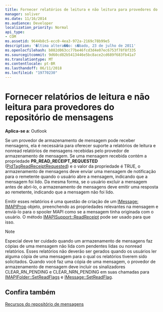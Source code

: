 ```yaml
---
title: Fornecer relatórios de leitura e não leitura para provedores do repositório de mensagens
manager: soliver
ms.date: 11/16/2014
ms.audience: Developer
localization_priority: Normal
api_type:
- COM
ms.assetid: 9644b8c5-ecc0-4ea3-972a-2169c78b99e5
description: '�ltima altera��o: s�bado, 23 de julho de 2011'
ms.openlocfilehash: b082d063cc77be46fcd3d4e07ec6753f78f8f335
ms.sourcegitcommit: 9d60cd82b5413446e5bc8ace2cd689f683fb41a7
ms.translationtype: MT
ms.contentlocale: pt-BR
ms.lasthandoff: 06/11/2018
ms.locfileid: "19770230"
---
```

# <a name="providing-read-and-nonread-reports-for-message-store-providers"></a>Fornecer relatórios de leitura e não leitura para provedores do repositório de mensagens

  
  
**Aplica-se a**: Outlook 
  
Se um provedor de armazenamento de mensagem pode receber mensagens, ela é necessária para oferecer suporte a relatórios de leitura e nonread relatórios de mensagens recebidas pelo provedor de armazenamento de mensagem. Se uma mensagem recebida contém a propriedade **PR_READ_RECEIPT_REQUESTED** ([PidTagReadReceiptRequested](pidtagreadreceiptrequested-canonical-property.md)) e o valor da propriedade é TRUE, o armazenamento de mensagens deve enviar uma mensagem de notificação para o remetente quando o usuário abre a mensagem, indicando que a mensagem foi lido. Da mesma forma, se o usuário excluir a mensagem antes de abri-lo, o armazenamento de mensagens deve emitir uma resposta ao remetente, indicando que a mensagem não foi lido.
  
Emitir esses relatórios é uma questão de criação de um [IMessage: IMAPIProp](imessageimapiprop.md) objeto, preenchendo as propriedades relevantes na mensagem e enviá-lo para o spooler MAPI como se a mensagem tinha originada com o usuário. O método [IMAPISupport::ReadReceipt](imapisupport-readreceipt.md) pode ser usado para que isso. 
  
> [!NOTE]
> Especial deve ter cuidado quando um armazenamento de mensagens faz cópias de uma mensagem não lida com pendentes lidas ou nonread relatórios. Esses relatórios não deverão ser gerados quando os usuários ler alguma cópia de uma mensagem para o qual os relatórios tiverem sido solicitados. Quando você faz uma cópia de uma mensagem, o provedor de armazenamento de mensagem deve incluir os sinalizadores CLEAR_RN_PENDING e CLEAR_NRN_PENDING em suas chamadas para [IMAPIFolder::SetReadFlags](imapifolder-setreadflags.md) e [IMessage::SetReadFlag](imessage-setreadflag.md). 
  
## <a name="see-also"></a>Confira também



[Recursos do repositório de mensagens](message-store-features.md)

